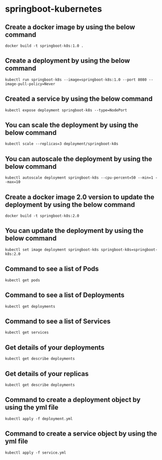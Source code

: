 # springboot-kubernetes
## Create a docker image by using the below command

```
docker build -t springboot-k8s:1.0 .
```

## Create a deployment by using the below command
```shell script
kubectl run springboot-k8s --image=springboot-k8s:1.0 --port 8080 --image-pull-policy=Never

```
## Created a service by using the below command
```shell script
kubectl expose deployment springboot-k8s --type=NodePort
```

## You can scale the deployment by using the below command
```shell script
kubectl scale --replicas=3 deployment/springboot-k8s
```
## You can autoscale the deployment by using the below command
```shell script
kubectl autoscale deployment springboot-k8s --cpu-percent=50 --min=1 --max=10
```

## Create a docker image 2.0 version to update the deployment by using the below command
```shell script
docker build -t springboot-k8s:2.0
```
## You can update the deployment by using the below command
```shell script
kubectl set image deployment springboot-k8s springboot-k8s=springboot-k8s:2.0
```

## Command to see a list of Pods
```shell script
kubectl get pods
```
## Command to see a list of Deployments
```shell script
kubectl get deployments
```

## Command to see a list of Services
```shell script
kubectl get services
```
## Get details of your deployments
```shell script
kubectl get describe deployments
```

## Get details of your replicas
```shell script
kubectl get describe deployments
```
## Command to create a deployment object by using the yml file
```shell script
kubectl apply -f deployment.yml
```

## Command to create a service object by using the yml file
```shell script
kubectl apply -f service.yml
```
